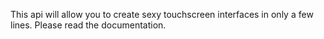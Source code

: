 This api will allow you to create sexy touchscreen interfaces in only a few lines.
Please read the documentation.
